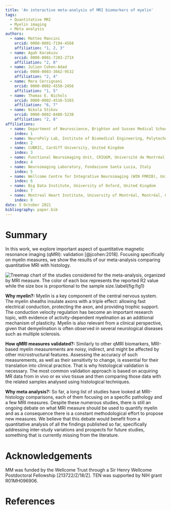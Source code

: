 ```yaml
---
title: 'An interactive meta-analysis of MRI biomarkers of myelin'
tags:
  - Quantitative MRI 
  - Myelin imaging
  - Meta analysis
authors:
  - name: Matteo Mancini
    orcid: 0000-0001-7194-4568
    affiliation: "1, 2, 3"
  - name: Agah Karakuzu
    orcid: 0000-0001-7283-271X
    affiliation: "2, 8"
  - name: Julien Cohen-Adad
    orcid: 0000-0003-3662-9532
    affiliation: "2, 4"
  - name: Mara Cercignani
    orcid: 0000-0002-4550-2456
    affiliation: "1, 5"
  - name: Thomas E. Nichols
    orcid: 0000-0002-4516-5103
    affiliation: "6, 7"
  - name: Nikola Stikov
    orcid: 0000-0002-8480-5230
    affiliation: "2, 8"
affiliations:
  - name: Department of Neuroscience, Brighton and Sussex Medical School, University of Sussex, United Kingdom;
    index: 1
  - name: NeuroPoly Lab, Institute of Biomedical Engineering, Polytechnique Montreal, Montreal, Canada
    index: 2
  - name: CUBRIC, Cardiff University, United Kingdom
    index: 3
  - name: Functional Neuroimaging Unit, CRIUGM, Université de Montréal, Canada
    index: 4
  - name: Neuroimaging Laboratory, Fondazione Santa Lucia, Italy
    index: 5 
  - name: Wellcome Centre for Integrative Neuroimaging (WIN FMRIB), University of Oxford, United Kingdom
    index: 6 
  - name: Big Data Institute, University of Oxford, United Kingdom
    index: 7
  - name: Montreal Heart Institute, University of Montréal, Montréal, Canada
    index: 8
date: 5 October 2021
bibliography: paper.bib
---
```


# Summary

In this work, we explore important aspect of quantitative magnetic resonance imaging (qMRI): validation [@jcohen:2018]. Focusing specifically on myelin measures, we show the results of our meta-analysis comparing quantitative MRI with histology.

![Treemap chart of the studies considered for the meta-analysis, organized by MRI measure. The color of each box represents the reported R2 value while the size box is proportional to the sample size.\label{fig:fig1}](https://github.com/Notebook-Factory/myelin-meta-analysis/raw/main/fig1.png)

**Why myelin?:** Myelin is a key component of the central nervous system. The myelin sheaths insulate axons with a triple effect: allowing fast electrical conduction, protecting the axon, and providing trophic support. The conduction velocity regulation has become an important research topic, with evidence of activity-dependent myelination as an additional mechanism of plasticity. Myelin is also relevant from a clinical perspective, given that demyelination is often observed in several neurological diseases such as multiple sclerosis.

**How qMRI measures validated?:** Similarly to other qMRI biomarkers, MRI-based myelin measurements are noisy, indirect, and might be affected by other microstructural features. Assessing the accuracy of such measurements, as well as their sensitivity to change, is essential for their translation into clinical practice. That is why histological validation is necessary. The most common validation approach is based on acquiring MR data from in vivo or ex vivo tissue and then comparing those data with the related samples analysed using histological techniques.

**Why meta analysis?:** So far, a long list of studies have looked at MRI-histology comparisons, each of them focusing on a specific pathology and a few MRI measures. Despite these numerous studies, there is still an ongoing debate on what MRI measure should be used to quantify myelin and as a consequence there is a constant methodological effort to propose new measures. We believe that this debate would benefit from a quantitative analysis of all the findings published so far, specifically addressing inter-study variations and prospects for future studies, something that is currently missing from the literature.

# Acknowledgements

MM was funded by the Wellcome Trust through a Sir Henry Wellcome Postdoctoral Fellowship [213722/Z/18/Z]. TEN was supported by NIH grant R01MH096906.

# References